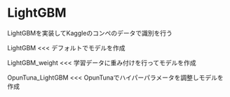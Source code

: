 # LightGBM
LightGBMを実装してKaggleのコンペのデータで識別を行う

LightGBM <<< デフォルトでモデルを作成

LightGBM_weight <<< 学習データに重み付けを行ってモデルを作成

OpunTuna_LightGBM <<< OpunTunaでハイパーパラメータを調整しモデルを作成

